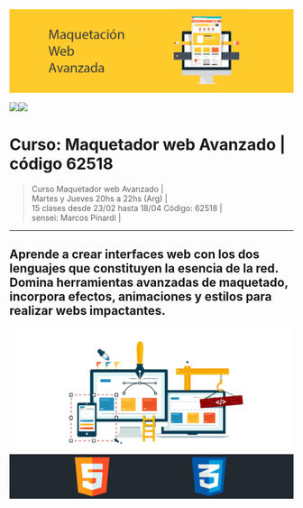 <img src="extras/imgs/git-header.png">

<img src="https://img.shields.io/badge/HTML-F38454?style=for-the-badge&logo=html5&logoColor=white"><img src="https://img.shields.io/badge/CSS-1490fc?&style=for-the-badge&logo=css3&logoColor=white">

# Curso: Maquetador web Avanzado  |  código 62518

> Curso Maquetador web Avanzado |   
> Martes y Jueves 20hs a 22hs (Arg) |  
> 15 clases desde 23/02 hasta 18/04
> Código: 62518 |  
> sensei: Marcos Pinardi |

--- 

## Aprende a crear interfaces web con los dos lenguajes que constituyen la esencia de la red.  Domina herramientas avanzadas de maquetado, incorpora efectos, animaciones y estilos para realizar webs impactantes.







<img src="extras/imgs/separador.png"> 
<img src="extras/imgs/git-footer.png"> 